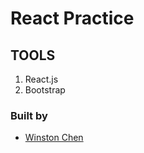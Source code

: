 # React Practice

## TOOLS

1. React.js
2. Bootstrap

### Built by 
* [Winston Chen](https://www.linkedin.com/in/winston-c/)
